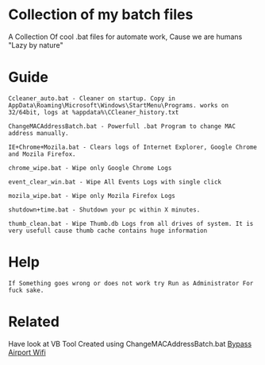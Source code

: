 # Collection of my batch files
  A Collection Of cool .bat files for automate work, Cause we are humans "Lazy by nature"

# Guide

    Ccleaner_auto.bat - Cleaner on startup. Copy in AppData\Roaming\Microsoft\Windows\StartMenu\Programs. works on 32/64bit, logs at %appdata%\CCleaner_history.txt
  
    ChangeMACAddressBatch.bat - Powerfull .bat Program to change MAC address manually.
    
    IE+Chrome+Mozila.bat - Clears logs of Internet Explorer, Google Chrome and Mozila Firefox.
    
    chrome_wipe.bat - Wipe only Google Chrome Logs
    
    event_clear_win.bat - Wipe All Events Logs with single click
    
    mozila_wipe.bat - Wipe only Mozila Firefox Logs
    
    shutdown+time.bat - Shutdown your pc within X minutes.
    
    thumb_clean.bat - Wipe Thumb.db Logs from all drives of system. It is very usefull cause thumb cache contains huge information
    

# Help
    
    If Something goes wrong or does not work try Run as Administrator For fuck sake.

# Related
 Have look at VB Tool Created using ChangeMACAddressBatch.bat [Bypass Airport Wifi](https://github.com/roothaxor/bypass_airport)
